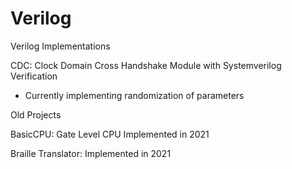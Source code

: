 # Verilog
Verilog Implementations

CDC: 
Clock Domain Cross Handshake Module with Systemverilog Verification
- Currently implementing randomization of parameters

Old Projects

BasicCPU: 
Gate Level CPU Implemented in 2021

Braille Translator:
Implemented in 2021

